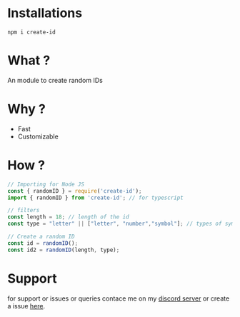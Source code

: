 # Installations
```
npm i create-id
```

# What ?
An module to create random IDs

# Why ?
- Fast
- Customizable

# How ?

```js
// Importing for Node JS
const { randomID } = require('create-id');
import { randomID } from 'create-id'; // for typescript

// filters
const length = 18; // length of the id
const type = "letter" || ["letter", "number","symbol"]; // types of symbol to use for our id

// Create a random ID
const id = randomID();
const id2 = randomID(length, type);
```

# Support
for support or issues or queries contace me on my [discord server](https://discord.gg/XYnMTQNTFh) or create a issue [here](https://github.com/KartikeSingh/create-id/issues).
